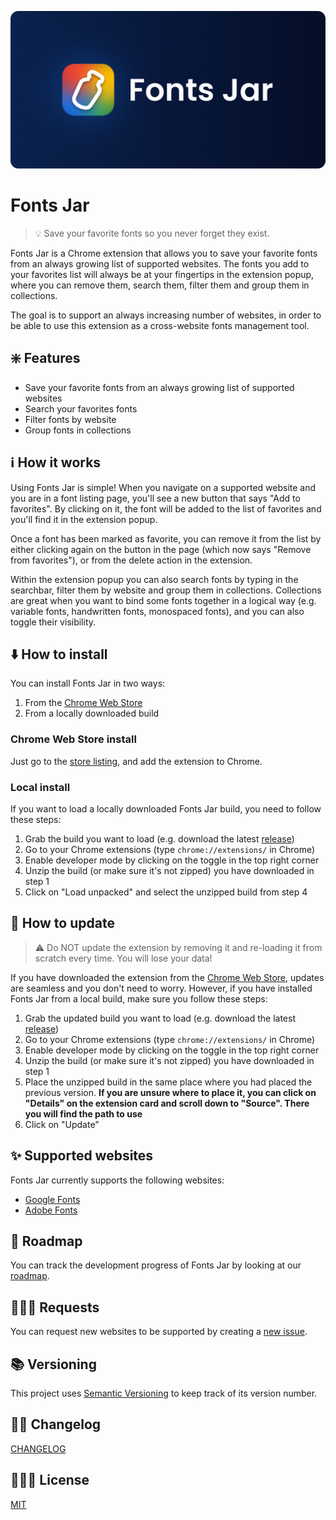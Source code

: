 ![](./assets/banner_rounded.png)

# Fonts Jar

> 💡 Save your favorite fonts so you never forget they exist.

Fonts Jar is a Chrome extension that allows you to save your favorite fonts from an always growing list of supported websites. The fonts you add to your favorites list will always be at your fingertips in the extension popup, where you can remove them, search them, filter them and group them in collections.

The goal is to support an always increasing number of websites, in order to be able to use this extension as a cross-website fonts management tool.

## ❇️ Features

- Save your favorite fonts from an always growing list of supported websites
- Search your favorites fonts
- Filter fonts by website
- Group fonts in collections

## ℹ️ How it works

Using Fonts Jar is simple! When you navigate on a supported website and you are in a font listing page, you'll see a new button that says "Add to favorites". By clicking on it, the font will be added to the list of favorites and you'll find it in the extension popup.

Once a font has been marked as favorite, you can remove it from the list by either clicking again on the button in the page (which now says "Remove from favorites"), or from the delete action in the extension.

Within the extension popup you can also search fonts by typing in the searchbar, filter them by website and group them in collections. Collections are great when you want to bind some fonts together in a logical way (e.g. variable fonts, handwritten fonts, monospaced fonts), and you can also toggle their visibility.

## ⬇️ How to install

You can install Fonts Jar in two ways:

1. From the [Chrome Web Store](https://chrome.google.com/webstore/detail/fonts-jar/hkkhacceelmpcaiegjpijfpgaefokagj)
2. From a locally downloaded build

### Chrome Web Store install

Just go to the [store listing](https://chrome.google.com/webstore/detail/fonts-jar/hkkhacceelmpcaiegjpijfpgaefokagj), and add the extension to Chrome.

### Local install

If you want to load a locally downloaded Fonts Jar build, you need to follow these steps:

1. Grab the build you want to load (e.g. download the latest [release](https://github.com/DaveKeehl/fonts-jar/releases))
2. Go to your Chrome extensions (type `chrome://extensions/` in Chrome)
3. Enable developer mode by clicking on the toggle in the top right corner
4. Unzip the build (or make sure it's not zipped) you have downloaded in step 1
5. Click on "Load unpacked" and select the unzipped build from step 4

## 🔄 How to update

> ⚠️ Do NOT update the extension by removing it and re-loading it from scratch every time. You will lose your data! 

If you have downloaded the extension from the [Chrome Web Store](https://chrome.google.com/webstore/detail/fonts-jar/hkkhacceelmpcaiegjpijfpgaefokagj), updates are seamless and you don't need to worry. However, if you have installed Fonts Jar from a local build, make sure you follow these steps:

1. Grab the updated build you want to load (e.g. download the latest [release](https://github.com/DaveKeehl/fonts-jar/releases))
2. Go to your Chrome extensions (type `chrome://extensions/` in Chrome)
3. Enable developer mode by clicking on the toggle in the top right corner
4. Unzip the build (or make sure it's not zipped) you have downloaded in step 1
5. Place the unzipped build in the same place where you had placed the previous version. **If you are unsure where to place it, you can click on "Details" on the extension card and scroll down to "Source". There you will find the path to use**
6. Click on "Update"

## ✨ Supported websites

Fonts Jar currently supports the following websites:

- [Google Fonts](https://fonts.google.com/)
- [Adobe Fonts](https://fonts.adobe.com/)

## 🧭 Roadmap

You can track the development progress of Fonts Jar by looking at our [roadmap](https://github.com/users/DaveKeehl/projects/6).

## 🙋🏻‍♀️ Requests

You can request new websites to be supported by creating a [new issue](https://github.com/DaveKeehl/fonts-jar/issues/new).

## 📚 Versioning

This project uses [Semantic Versioning](https://semver.org/) to keep track of its version number.

## ✍🏻 Changelog

[CHANGELOG](https://github.com/DaveKeehl/fonts-jar/blob/main/CHANGELOG.md)

## 👨🏻‍⚖️ License

[MIT](https://github.com/DaveKeehl/fonts-jar/blob/main/LICENSE)